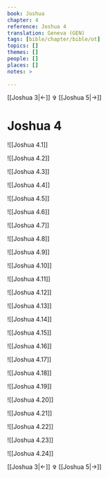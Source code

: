 ```yaml
---
book: Joshua
chapter: 4
reference: Joshua 4
translation: Geneva (GEN)
tags: [bible/chapter/bible/ot]
topics: []
themes: []
people: []
places: []
notes: >
  
---
```


[[Joshua 3|<-]] ✞ [[Joshua 5|->]]

# Joshua 4

![[Joshua 4.1]]

![[Joshua 4.2]]

![[Joshua 4.3]]

![[Joshua 4.4]]

![[Joshua 4.5]]

![[Joshua 4.6]]

![[Joshua 4.7]]

![[Joshua 4.8]]

![[Joshua 4.9]]

![[Joshua 4.10]]

![[Joshua 4.11]]

![[Joshua 4.12]]

![[Joshua 4.13]]

![[Joshua 4.14]]

![[Joshua 4.15]]

![[Joshua 4.16]]

![[Joshua 4.17]]

![[Joshua 4.18]]

![[Joshua 4.19]]

![[Joshua 4.20]]

![[Joshua 4.21]]

![[Joshua 4.22]]

![[Joshua 4.23]]

![[Joshua 4.24]]

[[Joshua 3|<-]] ✞ [[Joshua 5|->]]
